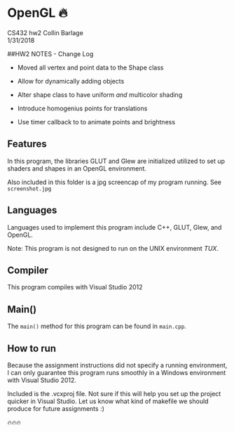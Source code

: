 # OpenGL 🔥
CS432 hw2
Collin Barlage  
1/31/2018

##HW2 NOTES - Change Log

* Moved all vertex and point data to the Shape class

* Allow for dynamically adding objects

* Alter shape class to have uniform *and* multicolor shading

* Introduce homogenius points for translations

* Use timer callback to to animate points and brightness

## Features

In this program, the libraries GLUT and Glew are initialized utilized to set up shaders and shapes in an OpenGL environment. 

Also included in this folder is a jpg screencap of my program running. See `screenshot.jpg`

## Languages

Languages used to implement this program include C++, GLUT, Glew, and OpenGL.  

Note: This program is not designed to run on the UNIX environment *TUX*.

## Compiler

This program compiles with Visual Studio 2012

## Main()

The `main()` method for this program can be found in `main.cpp`.

## How to run

Because the assignment instructions did not specify a running environment, I can only guarantee this program runs smoothly in a Windows environment with Visual Studio 2012.

Included is the .vcxproj file. Not sure if this will help you set up the project quicker in Visual Studio. Let us know what kind of makefile we should produce for future assignments :)
 

🔥🔥🔥